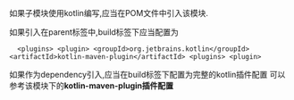 如果子模块使用kotlin编写,应当在POM文件中引入该模块.

如果引入在parent标签中,build标签下应当配置为

`  
<plugins>
    <plugin>
            <groupId>org.jetbrains.kotlin</groupId>
            <artifactId>kotlin-maven-plugin</artifactId>
        <plugins>
<plugin>
`

如果作为dependency引入,应当在build标签下配置为完整的kotlin插件配置
可以参考该模块下的**kotlin-maven-plugin插件配置**
